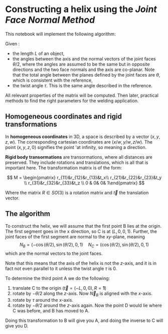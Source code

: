 # Constructing a helix using the _Joint Face Normal Method_

This notebook will implement the following algorithm:

Given :
- the length $L$ of an object,
- the angles between the axis and the normal vectors of the joint faces $\theta/2$, where the angles are assumed to be the same but in opposite directions and the two face normals and the axis are co-planar. Note that the total angle between the planes defined by the joint faces are $\theta$, which is consistent with the reference,
- the twist angle $\tau$. This is the same angle described in the reference.

All relevant properties of the matrix will be computed. Then later, practical methods to find the right parameters for the welding application.


## Homogeneous coordinates and rigid transformations

In **homogeneous coordinates** in 3D, a space is described by a vector $(x, y, z, w)$. The corresponding cartesian coordinates are $(x/w, y/w, z/w)$. The point $(x, y, z, 0)$ signifies the point 'at infinity, so meaning a direction.

**Rigid body transormations** are transormations, where all distances are preserved. They include rotations and translations, which is all that is important here. The transformation matrix is of the form:

$$
M = \begin{pmatrix} r_{11}&r_{12}&r_{13}&t_x\\ r_{21}&r_{22}&r_{23}&t_y \\ r_{31}&r_{32}&r_{33}&t_z \\ 0 & 0& 0& 1\end{pmatrix}
$$

Where the matrix $R \in SO(3)$ is a rotation matrix and $\vec t$ the translation vector.

## The algorithm

To construct the helix, we will assume that the first point B lies at the origin. 
The first segment goes in the x direction, so C is at $(L,0,0,1)$.
Further, the joint faces of the first segment are normal to the $xy$-plane, meaning
$$N_B = (-\cos(\theta/2), \sin(\theta/2), 0, 1)\quad N_C = (\cos(\theta/2), \sin(\theta/2), 0, 1)$$
which are the normal vectors to the joint faces.

Note that this means that the axis of the helix is not the $z$-axis, and it is in fact not even parallel to it unless the twist angle $\tau$ is 0.

To determine the third point A we do the following:

1. translate C to the origin ($\vec t = (-L, 0, 0), R = \mathbf 1$)
2. rotate by $-\theta/2$ along the $z$-axis. Now $\vec N_B$ is aligned with the $x$-axis.
3. rotate by $\tau$ around the $x$-axis.
4. rotate by $-\theta/2$ around the $z$-axis again. Now the point D would lie where C was before, and B has moved to A.

Doing this transformation to B will give you A, and doing the inverse to C will give you D.